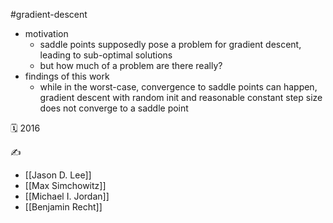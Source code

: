 #gradient-descent

- motivation
	- saddle points supposedly pose a problem for gradient descent, leading to sub-optimal solutions
	- but how much of a problem are there really?
- findings of this work
	- while in the worst-case, convergence to saddle points can happen, gradient descent with random init and reasonable constant step size does not converge to a saddle point

🗓️ 2016

✍️
- [[Jason D. Lee]]
- [[Max Simchowitz]]
- [[Michael I. Jordan]]
- [[Benjamin Recht]]
